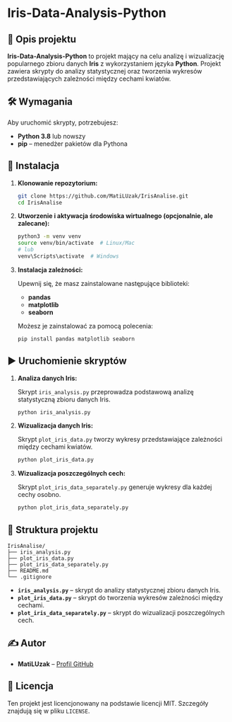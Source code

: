 # Iris-Data-Analysis-Python

## 📌 Opis projektu

**Iris-Data-Analysis-Python** to projekt mający na celu analizę i wizualizację popularnego zbioru danych **Iris** z wykorzystaniem języka **Python**. Projekt zawiera skrypty do analizy statystycznej oraz tworzenia wykresów przedstawiających zależności między cechami kwiatów.

## 🛠 Wymagania

Aby uruchomić skrypty, potrzebujesz:

- **Python 3.8** lub nowszy
- **pip** – menedżer pakietów dla Pythona

## 🚀 Instalacja

1. **Klonowanie repozytorium:**

   ```bash
   git clone https://github.com/MatiLUzak/IrisAnalise.git
   cd IrisAnalise
   ```

2. **Utworzenie i aktywacja środowiska wirtualnego (opcjonalnie, ale zalecane):**

   ```bash
   python3 -m venv venv
   source venv/bin/activate  # Linux/Mac
   # lub
   venv\Scripts\activate  # Windows
   ```

3. **Instalacja zależności:**

   Upewnij się, że masz zainstalowane następujące biblioteki:

   - **pandas**
   - **matplotlib**
   - **seaborn**

   Możesz je zainstalować za pomocą polecenia:

   ```bash
   pip install pandas matplotlib seaborn
   ```

## ▶️ Uruchomienie skryptów

1. **Analiza danych Iris:**

   Skrypt `iris_analysis.py` przeprowadza podstawową analizę statystyczną zbioru danych Iris.

   ```bash
   python iris_analysis.py
   ```

2. **Wizualizacja danych Iris:**

   Skrypt `plot_iris_data.py` tworzy wykresy przedstawiające zależności między cechami kwiatów.

   ```bash
   python plot_iris_data.py
   ```

3. **Wizualizacja poszczególnych cech:**

   Skrypt `plot_iris_data_separately.py` generuje wykresy dla każdej cechy osobno.

   ```bash
   python plot_iris_data_separately.py
   ```

## 📂 Struktura projektu

```
IrisAnalise/
├── iris_analysis.py
├── plot_iris_data.py
├── plot_iris_data_separately.py
├── README.md
└── .gitignore
```

- **`iris_analysis.py`** – skrypt do analizy statystycznej zbioru danych Iris.
- **`plot_iris_data.py`** – skrypt do tworzenia wykresów zależności między cechami.
- **`plot_iris_data_separately.py`** – skrypt do wizualizacji poszczególnych cech.

## ✍️ Autor

- **MatiLUzak** – [Profil GitHub](https://github.com/MatiLUzak)

## 📜 Licencja

Ten projekt jest licencjonowany na podstawie licencji MIT. Szczegóły znajdują się w pliku `LICENSE`.
